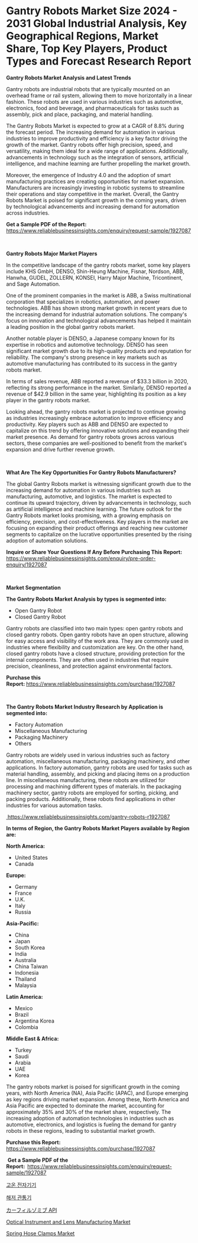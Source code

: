 <p><h1>Gantry Robots Market Size 2024 - 2031 Global Industrial Analysis, Key Geographical Regions, Market Share, Top Key Players, Product Types and Forecast Research Report</h1></p><p><strong>Gantry Robots Market Analysis and Latest Trends</strong></p>
<p><p>Gantry robots are industrial robots that are typically mounted on an overhead frame or rail system, allowing them to move horizontally in a linear fashion. These robots are used in various industries such as automotive, electronics, food and beverage, and pharmaceuticals for tasks such as assembly, pick and place, packaging, and material handling.</p><p>The Gantry Robots Market is expected to grow at a CAGR of 8.8% during the forecast period. The increasing demand for automation in various industries to improve productivity and efficiency is a key factor driving the growth of the market. Gantry robots offer high precision, speed, and versatility, making them ideal for a wide range of applications. Additionally, advancements in technology such as the integration of sensors, artificial intelligence, and machine learning are further propelling the market growth.</p><p>Moreover, the emergence of Industry 4.0 and the adoption of smart manufacturing practices are creating opportunities for market expansion. Manufacturers are increasingly investing in robotic systems to streamline their operations and stay competitive in the market. Overall, the Gantry Robots Market is poised for significant growth in the coming years, driven by technological advancements and increasing demand for automation across industries.</p></p>
<p><strong>Get a Sample PDF of the Report:&nbsp;</strong> <a href="https://www.reliablebusinessinsights.com/enquiry/request-sample/1927087">https://www.reliablebusinessinsights.com/enquiry/request-sample/1927087</a></p>
<p>&nbsp;</p>
<p><strong>Gantry Robots Major Market Players</strong></p>
<p><p>In the competitive landscape of the gantry robots market, some key players include KHS GmbH, DENSO, Shin-Heung Machine, Fisnar, Nordson, ABB, Hanwha, GUDEL, ZOLLERN, KONSEI, Harry Major Machine, Tricontinent, and Sage Automation. </p><p>One of the prominent companies in the market is ABB, a Swiss multinational corporation that specializes in robotics, automation, and power technologies. ABB has shown strong market growth in recent years due to the increasing demand for industrial automation solutions. The company's focus on innovation and technological advancements has helped it maintain a leading position in the global gantry robots market.</p><p>Another notable player is DENSO, a Japanese company known for its expertise in robotics and automotive technology. DENSO has seen significant market growth due to its high-quality products and reputation for reliability. The company's strong presence in key markets such as automotive manufacturing has contributed to its success in the gantry robots market.</p><p>In terms of sales revenue, ABB reported a revenue of $33.3 billion in 2020, reflecting its strong performance in the market. Similarly, DENSO reported a revenue of $42.9 billion in the same year, highlighting its position as a key player in the gantry robots market.</p><p>Looking ahead, the gantry robots market is projected to continue growing as industries increasingly embrace automation to improve efficiency and productivity. Key players such as ABB and DENSO are expected to capitalize on this trend by offering innovative solutions and expanding their market presence. As demand for gantry robots grows across various sectors, these companies are well-positioned to benefit from the market's expansion and drive further revenue growth.</p></p>
<p>&nbsp;</p>
<p><strong>What Are The Key Opportunities For Gantry Robots Manufacturers?</strong></p>
<p><p>The global Gantry Robots market is witnessing significant growth due to the increasing demand for automation in various industries such as manufacturing, automotive, and logistics. The market is expected to continue its upward trajectory, driven by advancements in technology, such as artificial intelligence and machine learning. The future outlook for the Gantry Robots market looks promising, with a growing emphasis on efficiency, precision, and cost-effectiveness. Key players in the market are focusing on expanding their product offerings and reaching new customer segments to capitalize on the lucrative opportunities presented by the rising adoption of automation solutions.</p></p>
<p><strong>Inquire or Share Your Questions If Any Before Purchasing This Report:</strong> <a href="https://www.reliablebusinessinsights.com/enquiry/pre-order-enquiry/1927087">https://www.reliablebusinessinsights.com/enquiry/pre-order-enquiry/1927087</a></p>
<p>&nbsp;</p>
<p><strong>Market Segmentation</strong></p>
<p><strong>The Gantry Robots Market Analysis by types is segmented into:</strong></p>
<p><ul><li>Open Gantry Robot</li><li>Closed Gantry Robot</li></ul></p>
<p><p>Gantry robots are classified into two main types: open gantry robots and closed gantry robots. Open gantry robots have an open structure, allowing for easy access and visibility of the work area. They are commonly used in industries where flexibility and customization are key. On the other hand, closed gantry robots have a closed structure, providing protection for the internal components. They are often used in industries that require precision, cleanliness, and protection against environmental factors.</p></p>
<p><strong>Purchase this Report:&nbsp;</strong><a href="https://www.reliablebusinessinsights.com/purchase/1927087">https://www.reliablebusinessinsights.com/purchase/1927087</a></p>
<p>&nbsp;</p>
<p><strong>The Gantry Robots Market Industry Research by Application is segmented into:</strong></p>
<p><ul><li>Factory Automation</li><li>Miscellaneous Manufacturing</li><li>Packaging Machinery</li><li>Others</li></ul></p>
<p><p>Gantry robots are widely used in various industries such as factory automation, miscellaneous manufacturing, packaging machinery, and other applications. In factory automation, gantry robots are used for tasks such as material handling, assembly, and picking and placing items on a production line. In miscellaneous manufacturing, these robots are utilized for processing and machining different types of materials. In the packaging machinery sector, gantry robots are employed for sorting, picking, and packing products. Additionally, these robots find applications in other industries for various automation tasks.</p></p>
<p><a href="https://www.reliablebusinessinsights.com/gantry-robots-r1927087">&nbsp;https://www.reliablebusinessinsights.com/gantry-robots-r1927087</a></p>
<p><strong>In terms of Region, the Gantry Robots Market Players available by Region are:</strong></p>
<p>
    <p> <strong> North America: </strong>
        <ul>
            <li>United States</li>
            <li>Canada</li>
        </ul>
        </p> 
    <p> <strong> Europe: </strong>
        <ul>
            <li>Germany</li>
            <li>France</li>
            <li>U.K.</li>
            <li>Italy</li>
            <li>Russia</li>
        </ul>
        </p> 
    <p> <strong> Asia-Pacific: </strong>
        <ul>
            <li>China</li>
            <li>Japan</li>
            <li>South Korea</li>
            <li>India</li>
            <li>Australia</li>
            <li>China Taiwan</li>
            <li>Indonesia</li>
            <li>Thailand</li>
            <li>Malaysia</li>
        </ul>
        </p> 
    <p> <strong> Latin America: </strong>
        <ul>
            <li>Mexico</li>
            <li>Brazil</li>
            <li>Argentina Korea</li>
            <li>Colombia</li>
        </ul>
        </p> 
    <p> <strong> Middle East & Africa: </strong>
        <ul>
            <li>Turkey</li>
            <li>Saudi</li>
            <li>Arabia</li>
            <li>UAE</li>
            <li>Korea</li>
        </ul>
    </p>
    </p>
<p><p>The gantry robots market is poised for significant growth in the coming years, with North America (NA), Asia Pacific (APAC), and Europe emerging as key regions driving market expansion. Among these, North America and Asia Pacific are expected to dominate the market, accounting for approximately 35% and 30% of the market share, respectively. The increasing adoption of automation technologies in industries such as automotive, electronics, and logistics is fueling the demand for gantry robots in these regions, leading to substantial market growth.</p></p>
<p><strong>Purchase this Report: </strong><a href="https://www.reliablebusinessinsights.com/purchase/1927087">https://www.reliablebusinessinsights.com/purchase/1927087</a></p>
<p>&nbsp;<strong>Get a Sample PDF of the Report:&nbsp;&nbsp;</strong><a href="https://www.reliablebusinessinsights.com/enquiry/request-sample/1927087">https://www.reliablebusinessinsights.com/enquiry/request-sample/1927087</a></p>
<p><strong></strong></p>
<p><p><a href="https://github.com/wallacBahrtyinger567686/Market-Research-Report-List-2/blob/main/2048009170667.md">고온 전자기기</a></p><p><a href="https://github.com/WilburKihn5676/Market-Research-Report-List-2/blob/main/8984369170666.md">해저 관통기</a></p><p><a href="https://github.com/avwofrml53535/Market-Research-Report-List-2/blob/main/7821822159122.md">カーフィルゾミブ API</a></p><p><a href="https://github.com/brentleyjimmiealvaradoz4l1rea/Market-Research-Report-List-3/blob/main/optical-instrument-and-lens-manufacturing-market.md">Optical Instrument and Lens Manufacturing Market</a></p><p><a href="https://github.com/khayangel/Market-Research-Report-List-4/blob/main/spring-hose-clamps-market.md">Spring Hose Clamps Market</a></p></p>